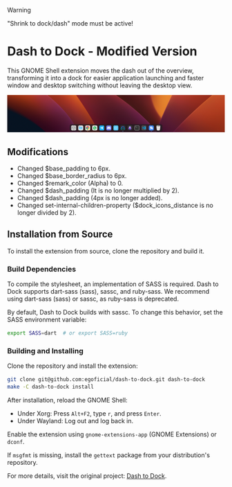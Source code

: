 > [!WARNING]  
> "Shrink to dock/dash" mode must be active!

# Dash to Dock - Modified Version

This GNOME Shell extension moves the dash out of the overview, transforming it into a dock for easier application launching and faster window and desktop switching without leaving the desktop view.

![Preview](https://raw.githubusercontent.com/egoficial/dash-to-dock/refs/heads/main/media/preview.png)

## Modifications
- Changed $base_padding to 6px.
- Changed $base_border_radius to 6px.
- Changed $remark_color (Alpha) to 0.
- Changed $dash_padding (It is no longer multiplied by 2).
- Changed $dash_padding (4px is no longer added).
- Changed set-internal-children-property ($dock_icons_distance is no longer divided by 2).


## Installation from Source
To install the extension from source, clone the repository and build it.

### Build Dependencies
To compile the stylesheet, an implementation of SASS is required. Dash to Dock supports dart-sass (sass), sassc, and ruby-sass. We recommend using dart-sass (sass) or sassc, as ruby-sass is deprecated.

By default, Dash to Dock builds with sassc. To change this behavior, set the SASS environment variable:

```sh
export SASS=dart  # or export SASS=ruby
```

### Building and Installing
Clone the repository and install the extension:

```sh
git clone git@github.com:egoficial/dash-to-dock.git dash-to-dock
make -C dash-to-dock install
```

After installation, reload the GNOME Shell:
- Under Xorg: Press `Alt+F2`, type `r`, and press `Enter`.
- Under Wayland: Log out and log back in.

Enable the extension using `gnome-extensions-app` (GNOME Extensions) or `dconf`.

If `msgfmt` is missing, install the `gettext` package from your distribution's repository.

For more details, visit the original project: [Dash to Dock](https://micheleg.github.io/dash-to-dock/).
